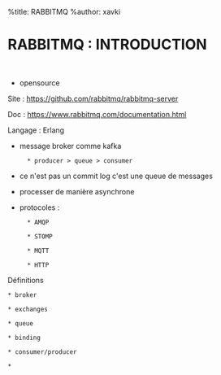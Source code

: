 %title: RABBITMQ
%author: xavki


# RABBITMQ : INTRODUCTION


<br>

* opensource

Site : https://github.com/rabbitmq/rabbitmq-server

Doc : https://www.rabbitmq.com/documentation.html 

Langage : Erlang

* message broker comme kafka

		* producer > queue > consumer

* ce n'est pas un commit log c'est une queue de messages

* processer de manière asynchrone




* protocoles :

		* AMQP

		* STOMP

		* MQTT

		* HTTP


Définitions

	* broker

	* exchanges

	* queue

	* binding

	* consumer/producer

	* 
